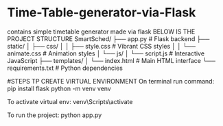# Time-Table-generator-via-Flask
contains simple timetable generator made via flask 
BELOW IS THE PROJECT STRUCTURE 
SmartSched/
├── app.py                # Flask backend
├── static/
│   ├── css/
│   │   ├── style.css     # Vibrant CSS styles
│   │   └── animate.css   # Animation styles
│   └── js/
│       └── script.js     # Interactive JavaScript
├── templates/
│   └── index.html        # Main HTML interface
└── requirements.txt      # Python dependencies


#STEPS TP CREATE VIRTUAL ENVIRONMENT
On terminal run command: 
pip install flask
python -m venv venv

To activate virtual env: venv\Scripts\activate

To run the project: python app.py
